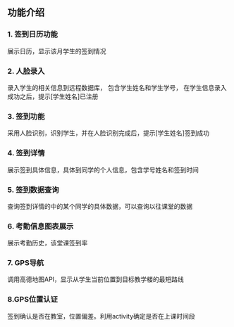 ## 功能介绍

### 1. 签到日历功能

展示日历，显示该月学生的签到情况

### 2. 人脸录入

录入学生的相关信息到远程数据库， 包含学生姓名和学生学号， 在学生信息录入成功之后，提示[学生姓名]已注册

### 3. 签到功能

采用人脸识别，识别学生，并在人脸识别完成后，提示[学生姓名]签到成功

### 4. 签到详情

展示签到具体信息，具体到同学的个人信息，包含学号姓名和签到时间

### 5. 签到数据查询

查询签到详情的中的某个同学的具体数据，可以查询以往课堂的数据

### 6. 考勤信息图表展示

展示考勤历史，该堂课签到率

### 7. GPS导航

调用高德地图API，显示从学生当前位置到目标教学楼的最短路线

### 8.GPS位置认证

签到确认是否在教室，位置偏差。利用activity确定是否在上课时间段

